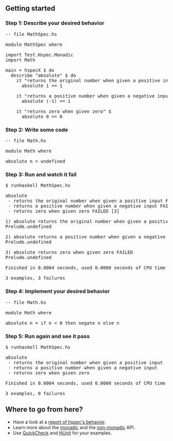 ## Getting started
### Step 1: Describe your desired behavior


<pre>
<span class="hs-comment">-- file MathSpec.hs</span>

module MathSpec where

import Test.Hspec.Monadic
import Math

main = hspecX $ do
  describe <span class="hspec-lit">"absolute"</span> $ do
    it <span class="hspec-lit">"returns the original number when given a positive input"</span> $
      absolute 1 == 1

    it <span class="hspec-lit">"returns a positive number when given a negative input"</span> $
      absolute (-1) == 1

    it <span class="hspec-lit">"returns zero when given zero"</span> $
      absolute 0 == 0
</pre>

### Step 2: Write some code

<pre>
<span class="hs-comment">-- file Math.hs</span>

module Math where

absolute n = undefined
</pre>

### Step 3: Run and watch it fail

<pre class="terminal">
$ runhaskell MathSpec.hs

absolute
<span class="fail"> - returns the original number when given a positive input FAILED [1]
 - returns a positive number when given a negative input FAILED [2]
 - returns zero when given zero FAILED [3]

1) absolute returns the original number when given a positive input FAILED
Prelude.undefined

2) absolute returns a positive number when given a negative input FAILED
Prelude.undefined

3) absolute returns zero when given zero FAILED
Prelude.undefined

Finished in 0.0004 seconds, used 0.0000 seconds of CPU time

3 examples, 3 failures</span>
</pre>

### Step 4: Implement your desired behavior

<pre>
<span class="hs-comment">-- file Math.hs</span>

module Math where

absolute n = if n < 0 then negate n else n
</pre>

### Step 5: Run again and see it pass

<pre class="terminal">
$ runhaskell MathSpec.hs

absolute
<span class="success"> - returns the original number when given a positive input
 - returns a positive number when given a negative input
 - returns zero when given zero

Finished in 0.0004 seconds, used 0.0000 seconds of CPU time

3 examples, 0 failures</span>
</pre>

## Where to go from here?

* Have a look at a [report of hspec's behavior][hspec-report].
* Learn more about the [monadic][api-monadic] and the
  [non-monadic][api-non-monadic] API.
* Use [QuickCheck][api-quickcheck] and [HUnit][api-hunit] for your examples.


[hspec-report]:     report.html
[api-monadic]:      http://hackage.haskell.org/packages/archive/hspec/latest/doc/html/Test-Hspec-Monadic.html
                      "Haddock documentation for the monadic API"
[api-non-monadic]:  http://hackage.haskell.org/packages/archive/hspec/latest/doc/html/Test-Hspec.html
                      "Haddock documentation for the non-monadic API"
[api-hunit]:        http://hackage.haskell.org/packages/archive/hspec/latest/doc/html/Test-Hspec-HUnit.html
                      "Haddock documentation for HUnit integartion"
[api-quickcheck]:   http://hackage.haskell.org/packages/archive/hspec/latest/doc/html/Test-Hspec-QuickCheck.html
                      "Haddock documentation for QuickCheck integartion"
